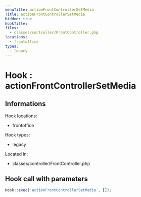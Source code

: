 ```yaml
---
menuTitle: actionFrontControllerSetMedia
Title: actionFrontControllerSetMedia
hidden: true
hookTitle: 
files:
  - classes/controller/FrontController.php
locations:
  - frontoffice
types:
  - legacy
---
```


# Hook : actionFrontControllerSetMedia

## Informations

Hook locations: 
  - frontoffice

Hook types: 
  - legacy

Located in: 
  - classes/controller/FrontController.php

## Hook call with parameters

```php
Hook::exec('actionFrontControllerSetMedia', []);
```